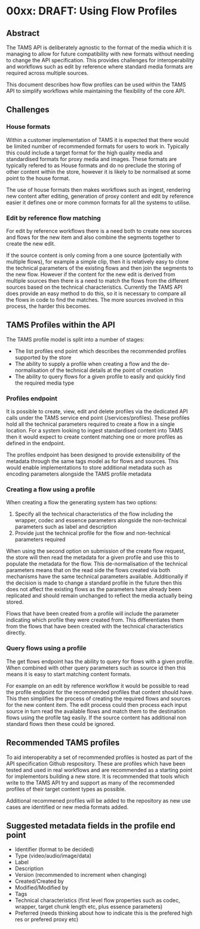 # 00xx: DRAFT: Using Flow Profiles

## Abstract

The TAMS API is deliberately agnostic to the format of the media which it is managing to allow for future compatibility with new formats without needing to change the API specification. 
This provides challenges for interoperability and workflows such as edit by reference where standard media formats are required across multiple sources.

This document describes how flow profiles can be used within the TAMS API to simplify workflows while maintaining the flexibility of the core API.

## Challenges

### House formats

Within a customer implementation of TAMS it is expected that there would be limited number of recommended formats for users to work in. 
Typically this could include a target format for the high quality media and standardised formats for proxy media and images.
These formats are typically refered to as House formats and do no preclude the storing of other content within the store, however it is likely to be normalised at some point to the house format.

The use of house formats then makes workflows such as ingest, rendering new content after editing, generation of proxy content and edit by reference easier it defines one or more common formats for all the systems to utilise.

### Edit by reference flow matching

For edit by reference workflows there is a need both to create new sources and flows for the new item and also combine the segments together to create the new edit.

If the source content is only coming from a one source (potentially with multiple flows), for example a simple clip, then it is relatively easy to clone the technical parameters of the existing flows and then join the segments to the new flow.
However if the content for the new edit is derived from multiple sources then there is a need to match the flows from the different sources based on the technical characteristics.
Currently the TAMS API does provide an easy method to do this, so it is necessary to compare all the flows in code to find the matches.
The more sources involved in this process, the harder this becomes.

## TAMS Profiles within the API

The TAMS profile model is split into a number of stages:

* The list profiles end point which describes the recommended profiles supported by the store
* The ability to supply a profile when creating a flow and the de-normalisation of the technical details at the point of creation
* The ability to query flows for a given profile to easily and quickly find the required media type

### Profiles endpoint

It is possible to create, view, edit and delete profiles via the dedicated API calls under the TAMS service end point (/services/profiles).
These profiles hold all the technical parameters required to create a flow in a single location.
For a system looking to ingest standardised content into TAMS then it would expect to create content matching one or more profiles as defined in the endpoint.

The profiles endpoint has been designed to provide extensibility of the metadata through the same tags model as for flows and sources.
This would enable implementations to store additional metadata such as encoding parameters alongside the TAMS profile metadata

### Creating a flow using a profile

When creating a flow the generating system has two options:

1. Specify all the technical characteristics of the flow including the wrapper, codec and essence parameters alongside the non-technical parameters such as label and description
2. Provide just the technical profile for the flow and non-technical parameters required

When using the second option on submission of the create flow request, the store will then read the metadata for a given profile and use this to populate the metadata for the flow.
This de-normalisation of the technical parameters means that on the read side the flows created via both mechanisms have the same technical parameters available.
Additionally if the decision is made to change a standard profile in the future then this does not affect the existing flows as the parameters have already been replicated and should remain unchanged to reflect the media actually being stored.

Flows that have been created from a profile will include the parameter indicating which profile they were created from.
This differentiates them from the flows that have been created with the technical characteristics directly.

### Query flows using a profile

The get flows endpoint has the ability to query for flows with a given profile.  When combined with other query parameters such as source id then this means it is easy to start matching content formats.

For example on an edit by reference workflow it would be possible to read the profile endpoint for the recommended profiles that content should have.
This then simplifies the process of creating the required flows and sources for the new content item.
The edit process could then process each input source in turn read the available flows and match them to the destination flows using the profile tag easily.
If the source content has additional non standard flows then these could be ignored.

## Recommended TAMS profiles

To aid interoperabity a set of recommended profiles is hosted as part of the API specification Github respository.
These are profiles which have been tested and used in real workflows and are recommended as a starting point for implementors building a new store.
It is recommended that tools which write to the TAMS API try and support as many of the recommended profiles of their target content types as possible.

Additional recommened profiles will be added to the repository as new use cases are identified or new media formats added.

## Suggested metadata fields in the profile end point

- Identifier (format to be decided)
- Type (video/audio/image/data)
- Label
- Description
- Version (recommended to increment when changing)
- Created/Created by
- Modified/Modified by
- Tags
- Technical characteristics (first level flow properties such as codec, wrapper, target chunk length etc, plus essence parameters)
- Preferred (needs thinking about how to indicate this is the prefered high res or prefered proxy etc)






